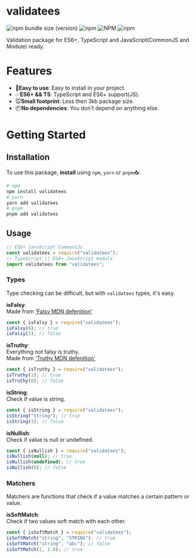 # **validatees**

![npm bundle size (version)](https://img.shields.io/bundlephobia/min/validatees/latest?style=for-the-badge)
![npm](https://img.shields.io/npm/dt/validatees?style=for-the-badge)
![NPM](https://img.shields.io/npm/l/validatees?style=for-the-badge)
![npm](https://img.shields.io/npm/v/validatees?style=for-the-badge)

Validation package for ES6+, TypeScript and JavaScript(CommonJS and Module) ready.

# Features

- 🚀**Easy to use**: Easy to install in your project.
- ✅**ES6+ && TS**: TypeScript and ES6+ support(JS).
- 🐭**Small footprint**: Less then 3kb package size.
- 📦**No dependencies**: You don't depend on anything else.

# Getting Started

## Installation

To use this package, **install** using `npm`, `yarn` or `pnpm`📥:

```bash
# npm
npm install validatees
# yarn
yarn add validatees
# pnpm
pnpm add validatees
```

## Usage

```js
// ES6+ JavaScript CommonsJs
const validatees = require("validatees");
// TypeScript || ES6+ JavaScript module
import validatees from "validatees";
```

### Types

Type checking can be difficult, but with `validatees` types, it's easy.

**isFalsy**:</br>
Made from ['Falsy MDN defenition'](https://developer.mozilla.org/en-US/docs/Glossary/Falsy)

```js
const { isFalsy } = require("validatees");
isFalsy(0); // true
isFalsy(1); // false
```

**isTruthy**:</br>
Everything not falsy is truthy. </br>
Made from ['Truthy MDN defenition'](https://developer.mozilla.org/en-US/docs/Glossary/Truthy)

```js
const { isTruthy } = require("validatees");
isTruthy(1); // true
isTruthy(0); // false
```

**isString**:</br>
Check if value is string.

```js
const { isString } = require("validatees");
isString("string"); // true
isString(1); // false
```

**isNullish**:</br>
Check if value is null or undefined.

```js
const { isNullish } = require("validatees");
isNullish(null); // true
isNullish(undefined); // true
isNullish(0); // false
```

### Matchers

Matchers are functions that check if a value matches a certain pattern or value.

**isSoftMatch**:</br>
Check if two values soft match with each other.

```js
const { isSoftMatch } = require("validatees");
isSoftMatch("string", "STRING"); // true
isSoftMatch("string", "abc"); // false
isSoftMatch(1, 1.0); // true
```
